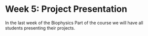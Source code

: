 Week 5: Project Presentation
=======================

In the last week of the Biophysics Part of the course we will have all students presenting their projects.

